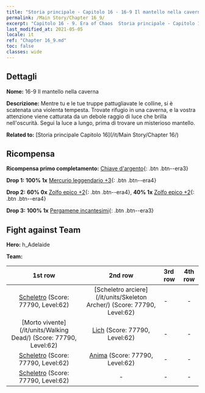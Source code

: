 ```yaml
---
title: "Storia principale - Capitolo 16 - 16-9 Il mantello nella caverna"
permalink: /Main Story/Chapter 16_9/
excerpt: "Capitolo 16 - 9. Era of Chaos  Storia principale - Capitolo 16_9. 16-9 Il mantello nella caverna"
last_modified_at: 2021-05-05
locale: it
ref: "Chapter 16_9.md"
toc: false
classes: wide
---
```


## Dettagli

 **Nome:** 16-9 Il mantello nella caverna

 **Descrizione:** Mentre tu e le tue truppe pattugliavate le colline, si è scatenata una violenta tempesta. Trovate rifugio in una caverna, e la vostra attenzione viene catturata da un debole raggio di luce che brilla nell'oscurità. Segui la luce a lungo, prima di trovare un misterioso mantello.

 **Related to:** [Storia principale Capitolo 16](/it/Main Story/Chapter 16/)

## Ricompensa

 **Ricompensa primo completamento:** [Chiave d'argento](/ItemsIT/con_693/){: .btn .btn--era3}

 **Drop 1:** **100% 1x** [Mercurio leggendario +3](/ItemsIT/mat_56/){: .btn .btn--era4}

 **Drop 2:** **60% 0x** [Zolfo epico +2](/ItemsIT/mat_50/){: .btn .btn--era4}, **40% 1x** [Zolfo epico +2](/ItemsIT/mat_50/){: .btn .btn--era4}

 **Drop 3:** **100% 1x** [Pergamene incantesimi](/ItemsIT/con_694/){: .btn .btn--era3}


## Fight against Team
 **Hero:** h_Adelaide

 **Team:**


  | 1st row | 2nd row | 3rd row | 4th row |
  |:----:|:----:|:----|:----:|
  | [Scheletro](/it/units/Skeleton/) (Score: 77790, Level:62)  | [Scheletro arciere](/it/units/Skeleton Archer/) (Score: 77790, Level:62)  | - | - |
  | [Morto vivente](/it/units/Walking Dead/) (Score: 77790, Level:62)  | [Lich](/it/units/Lich/) (Score: 77790, Level:62)  | - | - |
  | [Scheletro](/it/units/Skeleton/) (Score: 77790, Level:62)  | [Anima](/it/units/Wight/) (Score: 77790, Level:62)  | - | - |
  | [Scheletro](/it/units/Skeleton/) (Score: 77790, Level:62)  | - | - | - |


